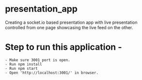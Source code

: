 # presentation_app
Creating a socket.io based presentation app with live presentation controlled from one page showcasing the live feed on the other.

# Step to run this application - 
    - Make sure 3001 port is open.
    - Run npm install 
    - Run npm start
    - Open 'http://localhost:3001/' in browser.
